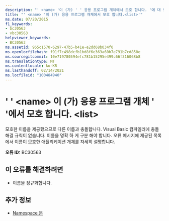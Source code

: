```yaml
---
description: "' <name> '이 (가) ' ' 응용 프로그램 개체에서 모호 합니다. '에 대 한 자세한 정보<list>'"
title: "' <name> '이 (가) 응용 프로그램 개체에서 모호 합니다.<list>'"
ms.date: 07/20/2015
f1_keywords:
- bc30563
- vbc30563
helpviewer_keywords:
- BC30563
ms.assetid: 965c1570-6297-47b5-b41e-e2dd68b034f0
ms.openlocfilehash: f91f7c498dcfb1bd8f6e363a60b7e791b7cd850e
ms.sourcegitcommit: 10e719780594efc781b15295e499c66f316068b8
ms.translationtype: MT
ms.contentlocale: ko-KR
ms.lasthandoff: 02/14/2021
ms.locfileid: "100484940"
---
```

# <a name="name-is-ambiguous-in-the-application-objects-list"></a>' ' \<name> 이 (가) 응용 프로그램 개체 ' '에서 모호 합니다. \<list>

모호한 이름을 제공했으므로 다른 이름과 충돌합니다. Visual Basic 컴파일러에 충돌 해결 규칙이 없습니다. 이름을 명확 하 게 구분 해야 합니다. 오류 메시지에 제공된 목록에서 이름이 모호한 애플리케이션 개체를 자세히 설명합니다.  
  
 **오류 ID:** BC30563  
  
## <a name="to-correct-this-error"></a>이 오류를 해결하려면  
  
- 이름을 정규화합니다.  
  
## <a name="see-also"></a>추가 정보

- [Namespace 문](../language-reference/statements/namespace-statement.md)
